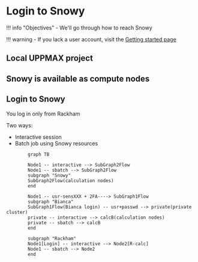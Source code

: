 # Login to Snowy

!!! info "Objectives"
    - We'll go through how to reach Snowy

!!! warning
    - If you lack a user account, visit the [Getting started page](https://www.uppmax.uu.se/support/getting-started/course-projects/)

## Local UPPMAX project

## Snowy is available as compute nodes

## Login to Snowy

You log in only from Rackham

Two ways:

- Interactive session
- Batch job using Snowy resources


```mermaid
        graph TB

        Node1 -- interactive --> SubGraph2Flow
        Node1 -- sbatch --> SubGraph2Flow
        subgraph "Snowy"
        SubGraph2Flow(calculation nodes) 
        end

        Node1 -- usr-sensXXX + 2FA----> SubGraph1Flow
        subgraph "Bianca"
        SubGraph1Flow(Bianca login) -- usr+passwd --> private(private cluster)
        private -- interactive --> calcB(calculation nodes)
        private -- sbatch --> calcB
        end

        subgraph "Rackham"
        Node1[Login] -- interactive --> Node2[R-calc]
        Node1 -- sbatch --> Node2
        end
```
